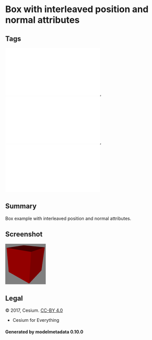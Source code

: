 # Box with interleaved position and normal attributes

## Tags

![sharable](./README-sharable.md), ![no-year](./README-no-year.md), ![issues](./README-issues.md)

## Summary

Box example with interleaved position and normal attributes.

## Screenshot

![screenshot](screenshot/screenshot.png)

## Legal

&copy; 2017, Cesium. [CC-BY 4.0](https://creativecommons.org/licenses/by-nd/4.0/legalcode)

 - Cesium for Everything

#### Generated by modelmetadata 0.10.0